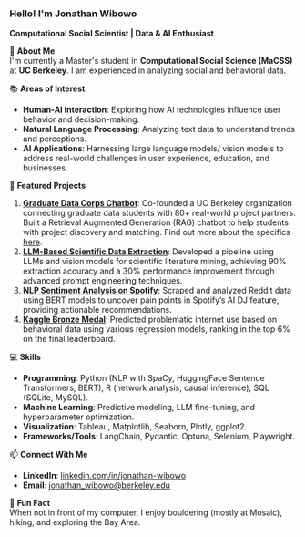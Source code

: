 ### **Hello! I'm Jonathan Wibowo**

**Computational Social Scientist | Data & AI Enthusiast**

🌟 **About Me**  
I'm currently a Master's student in **Computational Social Science (MaCSS)** at **UC Berkeley**. I am experienced in analyzing social and behavioral data. 

📚 **Areas of Interest**

- **Human-AI Interaction**: Exploring how AI technologies influence user behavior and decision-making.
- **Natural Language Processing**: Analyzing text data to understand trends and perceptions.
- **AI Applications**: Harnessing large language models/ vision models to address real-world challenges in user experience, education, and businesses.

📂 **Featured Projects**

1. **[Graduate Data Corps Chatbot](https://huggingface.co/spaces/jonwibowo/GDC_Chatbot)**: Co-founded a UC Berkeley organization connecting graduate data students with 80+ real-world project partners. Built a Retrieval Augmented Generation (RAG) chatbot to help students with project discovery and matching. Find out more about the specifics [here](https://github.com/jonwibowo/GDC-Chatbot/tree/main). 
2. **[LLM-Based Scientific Data Extraction](#)**: Developed a pipeline using LLMs and vision models for scientific literature mining, achieving 90% extraction accuracy and a 30% performance improvement through advanced prompt engineering techniques.
3. **[NLP Sentiment Analysis on Spotify](#)**: Scraped and analyzed Reddit data using BERT models to uncover pain points in Spotify’s AI DJ feature, providing actionable recommendations.
4. **[Kaggle Bronze Medal](#)**: Predicted problematic internet use based on behavioral data using various regression models, ranking in the top 6% on the final leaderboard.

💻 **Skills**

- **Programming**: Python (NLP with SpaCy, HuggingFace Sentence Transformers, BERT), R (network analysis, causal inference), SQL (SQLite, MySQL).
- **Machine Learning**: Predictive modeling, LLM fine-tuning, and hyperparameter optimization.
- **Visualization**: Tableau, Matplotlib, Seaborn, Plotly, ggplot2.
- **Frameworks/Tools**: LangChain, Pydantic, Optuna, Selenium, Playwright.

📫 **Connect With Me**

- **LinkedIn**: [linkedin.com/in/jonathan-wibowo](https://www.linkedin.com/in/jonathanwibowo1)
- **Email**: jonathan_wibowo@berkeley.edu

🌟 **Fun Fact**  
When not in front of my computer, I enjoy bouldering (mostly at Mosaic), hiking, and exploring the Bay Area.
